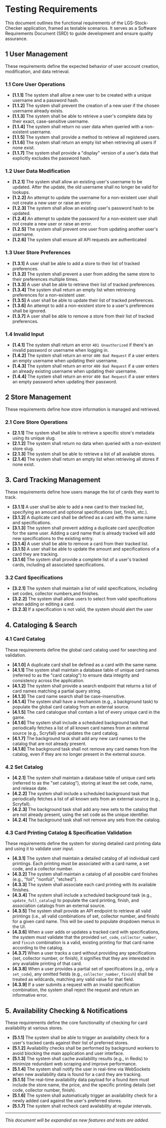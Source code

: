 # Testing Requirements

This document outlines the functional requirements of the LGS-Stock-Checker application, framed as testable scenarios. It serves as a Software Requirements Document (SRD) to guide development and ensure quality assurance.

## 1 User Management

These requirements define the expected behavior of user account creation, modification, and data retrieval.

### 1.1 Core User Operations

-   **[1.1.1]** The system shall allow a new user to be created with a unique username and a password hash.
-   **[1.1.2]** The system shall prevent the creation of a new user if the chosen username already exists.
-   **[1.1.3]** The system shall be able to retrieve a user's complete data by their exact, case-sensitive username.
-   **[1.1.4]** The system shall return no user data when queried with a non-existent username.
-   **[1.1.5]** The system shall provide a method to retrieve all registered users.
-   **[1.1.6]** The system shall return an empty list when retrieving all users if none exist.
-   **[1.1.7]** The system shall provide a "display" version of a user's data that explicitly excludes the password hash.

### 1.2 User Data Modification

-   **[1.2.1]** The system shall allow an existing user's username to be updated. After the update, the old username shall no longer be valid for lookups.
-   **[1.2.2]** An attempt to update the username for a non-existent user shall not create a new user or raise an error.
-   **[1.2.3]** The system shall allow an existing user's password hash to be updated.
-   **[1.2.4]** An attempt to update the password for a non-existent user shall not create a new user or raise an error.
-   **[1.2.5]** The system shall prevent one user from updating another user's username.
-   **[1.2.6]** The system shall ensure all API requests are authenticated

### 1.3 User Store Preferences

-   **[1.3.1]** A user shall be able to add a store to their list of tracked preferences.
-   **[1.3.2]** The system shall prevent a user from adding the same store to their preferences multiple times.
-   **[1.3.3]** A user shall be able to retrieve their list of tracked preferences.
-   **[1.3.4]** The system shall return an empty list when retrieving preferences for a non-existent user.
-   **[1.3.5]** A user shall be able to update their list of tracked preferences.
-   **[1.3.6]** An attempt to add a non-existent store to a user's preferences shall be ignored.
-   **[1.3.7]** A user shall be able to remove a store from their list of tracked preferences.


### 1.4 Invalid Input
-   **[1.4.1]** The system shall return an error `401 Unauthorized` if there's an invalid password or username when logging in.
-   **[1.4.2]** The system shall return an error `400 Bad Request` if a user enters an empty username when updating their username.
-   **[1.4.3]** The system shall return an error `400 Bad Request` if a user enters an already existing username when updating their username.
-   **[1.4.4]** The system shall return an error `400 Bad Request` if a user enters an empty password when updating their password.

## 2 Store Management

These requirements define how store information is managed and retrieved.

### 2.1 Core Store Operations
-   **[2.1.1]** The system shall be able to retrieve a specific store's metadata using its unique slug.
-   **[2.1.2]** The system shall return no data when queried with a non-existent store slug.
-   **[2.1.3]** The system shall be able to retrieve a list of all available stores.
-   **[2.1.4]** The system shall return an empty list when retrieving all stores if none exist.

## 3. Card Tracking Management

These requirements define how users manage the list of cards they want to track.

-   **[3.1.1]** A user shall be able to add a new card to their tracked list, specifying an amount and optional specifications (set, finish, etc.).
-   **[3.1.2]** A duplicate card shall be defined as a card with the same name and specifications.
-   **[3.1.3]** The system shall prevent adding a duplicate card *specification* for the same user. Adding a card name that is already tracked will add new specifications to the existing entry.
-   **[3.1.4]** A user shall be able to remove a card from their tracked list.
-   **[3.1.5]** A user shall be able to update the amount and specifications of a card they are tracking.
-   **[3.1.6]** The system shall provide a complete list of a user's tracked cards, including all associated specifications.

### 3.2 Card Specifications

-   **[3.2.1]** The system shall maintain a list of valid specifications, including set codes, collector numbers,and finishes.
-   **[3.2.2]** The system shall allow users to select from valid specifications when adding or editing a card.
-   **[3.2.3]** If a specification is not valid, the system should alert the user

## 4. Cataloging & Search

### 4.1 Card Catalog

These requirements define the global card catalog used for searching and validation.
-   **[4.1.0]** A duplicate card shall be defined as a card with the same name.
-   **[4.1.1]** The system shall maintain a database table of unique card names (referred to as the "card catalog") to ensure data integrity and consistency across the application.
-   **[4.1.2]** The system shall provide a search endpoint that returns a list of card names matching a partial query string.
-   **[4.1.3]** The card name search shall be case-insensitive.
-   **[4.1.4]** The system shall have a mechanism (e.g., a background task) to populate the global card catalog from an external source.
-   **[4.1.5]** The card catalogue shall contain a list of every unique card in the game.
-   **[4.1.6]** The system shall include a scheduled background task that periodically fetches a list of all known card names from an external source (e.g., Scryfall) and updates the card catalog.
-   **[4.1.7]** The background task shall add any new card names to the catalog that are not already present.
-   **[4.1.8]** The background task shall not remove any card names from the catalog, even if they are no longer present in the external source.

### 4.2 Set Catalog

-   **[4.2.1]** The system shall maintain a database table of unique card sets (referred to as the "set catalog"), storing at least the set code, name, and release date.
-   **[4.2.2]** The system shall include a scheduled background task that periodically fetches a list of all known sets from an external source (e.g., Scryfall).
-   **[4.2.3]** The background task shall add any new sets to the catalog that are not already present, using the set code as the unique identifier.
-   **[4.2.4]** The background task shall not remove any sets from the catalog.

### 4.3 Card Printing Catalog & Specification Validation

These requirements define the system for storing detailed card printing data and using it to validate user input.

-   **[4.3.1]** The system shall maintain a detailed catalog of all individual card printings. Each printing must be associated with a card name, a set code, and a collector number.
-   **[4.3.2]** The system shall maintain a catalog of all possible card finishes (e.g., "foil", "nonfoil", "etched").
-   **[4.3.3]** The system shall associate each card printing with its available finishes.
-   **[4.3.4]** The system shall include a scheduled background task (e.g., `update_full_catalog`) to populate the card printing, finish, and association catalogs from an external source.
-   **[4.3.5]** The system shall provide an API endpoint to retrieve all valid printings (i.e., all valid combinations of set, collector number, and finish) for a given card name. This will be used to populate dropdown menus in the UI.
-   **[4.3.6]** When a user adds or updates a tracked card with specifications, the system must validate that the provided `set_code`, `collector_number`, and `finish` combination is a valid, existing printing for that card name according to the catalog.
-   **[4.3.7]** When a user tracks a card without providing any specifications (set, collector number, or finish), it signifies that they are interested in any available printing of that card.
-   **[4.3.8]** When a user provides a partial set of specifications (e.g., only a `set_code`), any omitted fields (e.g., `collector_number`, `finish`) shall be treated as wildcards, matching any valid value for that field.
-   **[4.3.9]** If a user submits a request with an invalid specification combination, the system shall reject the request and return an informative error.

## 5. Availability Checking & Notifications

These requirements define the core functionality of checking for card availability at various stores.

-   **[5.1.1]** The system shall be able to trigger an availability check for a user's tracked cards against their list of preferred stores.
-   **[5.1.2]** Availability checks shall be performed by background workers to avoid blocking the main application and user interface.
-   **[5.1.3]** The system shall cache availability results (e.g., in Redis) to minimize redundant web scraping and improve performance.
-   **[5.1.4]** The system shall notify the user in real-time via WebSockets when new availability data is found for a card they are tracking.
-   **[5.1.5]** The real-time availability data payload for a found item must include the store name, the price, and the specific printing details (set code, collector number, finish).
-   **[5.1.6]** The system shall automatically trigger an availability check for a newly added card against the user's preferred stores.
-   **[5.1.7]** The system shall recheck card availability at regular intervals.
 



---

*This document will be expanded as new features and tests are added.*